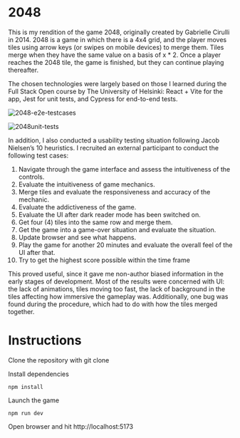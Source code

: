 # 2048

This is my rendition of the game 2048, originally created by Gabrielle Cirulli in 2014. 2048 is a game in which there is a 4x4 grid, and the player moves tiles using arrow keys (or swipes on mobile devices) to merge them. Tiles merge when they have the same value on a basis of x * 2. Once a player reaches the 2048 tile, the game is finished, but they can continue playing thereafter.

The chosen technologies were largely based on those I learned during the Full Stack Open course by The University of Helsinki: React + Vite for the app, Jest for unit tests, and Cypress for end-to-end tests.

![2048-e2e-testcases](https://github.com/ssihvola/2048/assets/126657772/aa3e1a0d-0ac1-420c-adfc-1480d63671d1)

![2048unit-tests](https://github.com/ssihvola/2048/assets/126657772/7187f21f-a448-4db3-810a-90f2737cd637)


In addition, I also conducted a usability testing situation following Jacob Nielsen’s 10 heuristics. I recruited an external participant to conduct the following test cases:

1. Navigate through the game interface and assess the intuitiveness of the controls.
2. Evaluate the intuitiveness of game mechanics.
3. Merge tiles and evaluate the responsiveness and accuracy of the mechanic.
4. Evaluate the addictiveness of the game.
5. Evaluate the UI after dark reader mode has been switched on.
6. Get four (4) tiles into the same row and merge them.
7. Get the game into a game-over situation and evaluate the situation.
8. Update browser and see what happens.
9. Play the game for another 20 minutes and evaluate the overall feel of the UI
after that.
10. Try to get the highest score possible within the time frame

This proved useful, since it gave me non-author biased information in the early stages of development. Most of the results were concerned with UI: the lack of animations, tiles moving too fast, the lack of background in the tiles affecting how immersive the gameplay was. Additionally, one bug was found during the procedure, which had to do with how the tiles merged together.

# Instructions

Clone the repository with git clone

Install dependencies

```
npm install
```

Launch the game

```
npm run dev
```

Open browser and hit http://localhost:5173

